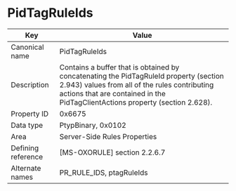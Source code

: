 # PidTagRuleIds

| Key | Value |
|---|---|
| Canonical name | PidTagRuleIds |
| Description | Contains a buffer that is obtained by concatenating the PidTagRuleId property (section 2.943) values from all of the rules contributing actions that are contained in the PidTagClientActions property (section 2.628). |
| Property ID | 0x6675 |
| Data type | PtypBinary, 0x0102 |
| Area | Server-Side Rules Properties |
| Defining reference | [MS-OXORULE] section 2.2.6.7 |
| Alternate names | PR_RULE_IDS, ptagRuleIds |
